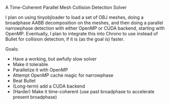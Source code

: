 A Time-Coherent Parallel Mesh Collision Detection Solver

I plan on using tinyobjloader to load a set of OBJ meshes, doing a broadphase AABB decomposition on the meshes, and then doing a parallel narrowphase detection with either OpenMP or CUDA backend, starting with OpenMP.
Eventually, I plan to integrate this into Chrono to use instead of Bullet for collision detection, if it is (as the goal is) faster.

Goals:
- Have a working, but awfully slow solver
- Make it tolerable
- Parallelize it with OpenMP
- Attempt OpenMP cache magic for narrowphase
- Beat Bullet
- (Long-term) add a CUDA backend
- (Harder) Make it time-coherent (use past broadphase to accelerate present broadphase)
